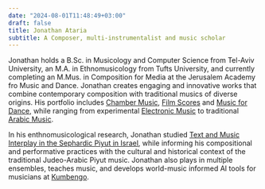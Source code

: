 ```yaml
---
date: "2024-08-01T11:48:49+03:00"
draft: false
title: Jonathan Ataria
subtitle: A Composer, multi-instrumentalist and music scholar
---
```

Jonathan holds a B.Sc. in Musicology and Computer Science from Tel-Aviv University, an M.A. in Ethnomusicology from Tufts University, and currently completing an M.Mus. in Composition for Media at the Jerusalem Academy fro Music and Dance. Jonathan creates engaging and innovative works that combine contemporary composition with traditional musics of diverse origins. His portfolio includes [Chamber Music](media/art-music/quicksilver-and-tray), [Film Scores](media/film-scores/tatiana) and [Music for Dance](media/mixed-media/look-up), while ranging from experimental [Electronic Music](media/mixed-media/untitled-electronic) to traditional [Arabic Music](media/art-music/oghniyat-elharizi).

In his enthnomusicological research, Jonathan studied [Text and Music Interplay in the Sephardic Piyut in Israel](https://www.proquest.com/openview/31eb07ac06dd2110ae45be0b9ceb215a/1?pq-origsite=gscholar&cbl=18750&diss=y), while informing his compositional and performative practices with the cultural and historical context of the traditional Judeo-Arabic Piyut music. Jonathan also plays in multiple ensembles, teaches music, and develops world-music informed AI tools for musicians at [Kumbengo](https://www.kumbengo.com).